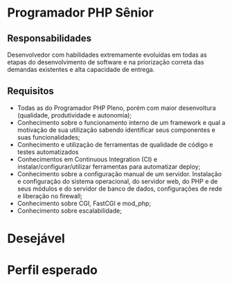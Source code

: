 # Programador PHP Sênior

## Responsabilidades

Desenvolvedor com habilidades extremamente evoluídas em todas as etapas do desenvolvimento de software e na priorização correta das demandas existentes e alta capacidade de entrega.

## Requisitos

- Todas as do Programador PHP Pleno, porém com maior desenvoltura (qualidade, produtividade e autonomia);
- Conhecimento sobre o funcionamento interno de um framework e qual a motivação de sua utilização sabendo identificar seus componentes e suas funcionalidades;
- Conhecimento e utilização de ferramentas de qualidade de código e testes automatizados
- Conhecimentos em Continuous Integration (CI) e instalar/configurar/utilizar ferramentas para automatizar deploy;
- Conhecimento sobre a configuração manual de um servidor. Instalação e configuração do sistema operacional, do servidor web, do PHP e de seus módulos e do servidor de banco de dados, configurações de rede e liberação no firewall;
- Conhecimento sobre CGI, FastCGI e mod_php;
- Conhecimento sobre escalabilidade;

# Desejável


# Perfil esperado
